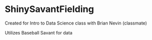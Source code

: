 # ShinySavantFielding

Created for Intro to Data Science class with Brian Nevin (classmate)

Utilizes Baseball Savant for data

